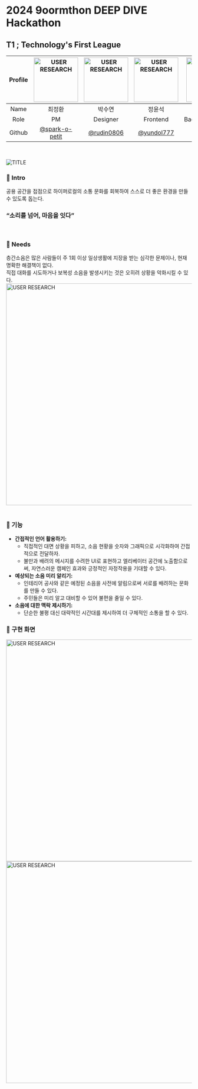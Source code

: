 # 2024 9oormthon DEEP DIVE Hackathon
  
## T1 ; Technology's First League
|Profile| <img src="https://github.com/user-attachments/assets/d844a274-3e1f-48ab-a1ec-72ee93705c94" alt="USER RESEARCH" width="120">| <img src="https://github.com/user-attachments/assets/1aaaae52-a757-4368-a326-8b61d68895da" alt="USER RESEARCH" width="120">| <img src="https://github.com/user-attachments/assets/eeae0a89-2730-4cb0-a26c-377195bdd0f2" alt="USER RESEARCH" width="120"> | <img src="https://github.com/user-attachments/assets/e26755d3-0ec5-4bd7-8d2f-9ad0e07e606f" alt="USER RESEARCH" width="120">|
|:------:|:---:|:---:|:---:|:---:|  
|Name|최정환|박수연|정윤석|김혜진|  
|Role|PM|Designer|Frontend|Backend/DevOps|
|Github|[@spark-o-petit](https://github.com/spark-o-petit)|[@rudin0806](https://github.com/rudin0806)|[@yundol777](https://github.com/yundol777)|[@WZNT-KimHyeJin](https://github.com/WZNT-KimHyeJin)
</br>  

![TITLE](https://github.com/user-attachments/assets/a28f5376-6d17-4507-bdb5-38e8de99a493)





### 📌 Intro
공용 공간을 접점으로 하이퍼로컬의 소통 문화를 회복하여 스스로 더 좋은 환경을 만들 수 있도록 돕는다.<br>
### “소리를 넘어, 마음을 잇다”
<br>


### 📌 Needs
층간소음은 많은 사람들이 주 1회 이상 일상생활에 지장을 받는 심각한 문제이나, 현재 명확한 해결책이 없다.<br>
직접 대화를 시도하거나 보복성 소음을 발생시키는 것은 오히려 상황을 악화시킬 수 있다.
<img src="https://github.com/user-attachments/assets/298e98e2-82e9-4338-a963-3e42cbe9a78b" alt="USER RESEARCH" width="600">
<br>
<br>



### 📌 기능
- **간접적인 언어 활용하기:**
  - 직접적인 대면 상황을 피하고, 소음 현황을 숫자와 그래픽으로 시각화하여 간접적으로 전달하자.
  - 불만과 배려의 메시지를 수려한 UI로 표현하고 엘리베이터 공간에 노출함으로써, 자연스러운 캠페인 효과와 긍정적인 자정작용을 기대할 수 있다.
- **예상되는 소음 미리 알리기:**
  - 인테리어 공사와 같은 예정된 소음을 사전에 알림으로써 서로를 배려하는 문화를 만들 수 있다.
  - 주민들은 미리 알고 대비할 수 있어 불편을 줄일 수 있다.
- **소음에 대한 맥락 제시하기:**
  - 단순한 불평 대신 대략적인 시간대를 제시하여 더 구체적인 소통을 할 수 있다.


### 📌 구현 화면

<img src="https://github.com/user-attachments/assets/b68ba9ca-109b-4944-8ddc-11a091b64075" alt="USER RESEARCH" width="600">
<img src="https://github.com/user-attachments/assets/8ea2add6-4a73-4fd3-80f9-75ba0fcaa8e7" alt="USER RESEARCH" width="600"> 

